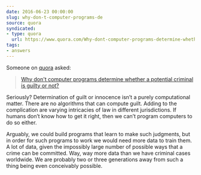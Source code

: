 ```yaml
---
date: 2016-06-23 00:00:00
slug: why-don-t-computer-programs-de
source: quora
syndicated:
- type: quora
  url: https://www.quora.com/Why-dont-computer-programs-determine-whether-a-potential-criminal-is-guilty-or-not/answer/Roy-Tang
tags:
- answers
---
```


Someone on [quora](https://quora.com) asked:

> [Why don't computer programs determine whether a potential criminal is guilty or not?](https://www.quora.com/Why-dont-computer-programs-determine-whether-a-potential-criminal-is-guilty-or-not/answer/Roy-Tang)


Seriously? Determination of guilt or innocence isn’t a purely computational matter. There are no algorithms that can compute guilt. Adding to the complication are varying intricacies of law in different jurisdictions. If humans don’t know how to get it right, then we can’t program computers to do so either.

Arguably, we could build programs that learn to make such judgments, but in order for such programs to work we would need more data to train them. A lot of data, given the impossibly large number of possible ways that a crime can be committed. Way, way more data than we have criminal cases worldwide. We are probably two or three generations away from such a thing being even conceivably possible.